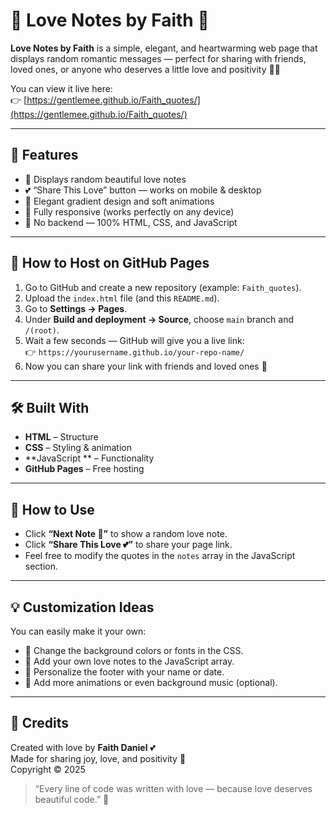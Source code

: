# 💖 Love Notes by Faith 💖

**Love Notes by Faith** is a simple, elegant, and heartwarming web page that displays random romantic messages — perfect for sharing with friends, loved ones, or anyone who deserves a little love and positivity 💌✨  

You can view it live here:  
👉 [https://gentlemee.github.io/Faith_quotes/](https://gentlemee.github.io/Faith_quotes/)

---

## 🌸 Features

- 💌 Displays random beautiful love notes  
- 💕 “Share This Love” button — works on mobile & desktop  
- 🌈 Elegant gradient design and soft animations  
- 📱 Fully responsive (works perfectly on any device)  
- 💫 No backend — 100% HTML, CSS, and JavaScript  

---

## 🚀 How to Host on GitHub Pages

1. Go to GitHub and create a new repository (example: `Faith_quotes`).  
2. Upload the `index.html` file (and this `README.md`).  
3. Go to **Settings → Pages**.  
4. Under **Build and deployment → Source**, choose `main` branch and `/(root)`.  
5. Wait a few seconds — GitHub will give you a live link:  
   👉 `https://yourusername.github.io/your-repo-name/`  
6. Now you can share your link with friends and loved ones 💞

---

## 🛠️ Built With

- **HTML** – Structure  
- **CSS** – Styling & animation  
- **JavaScript ** – Functionality  
- **GitHub Pages** – Free hosting  

---

## 🥰 How to Use

- Click **“Next Note 💌”** to show a random love note.  
- Click **“Share This Love 💕”** to share your page link.  
- Feel free to modify the quotes in the `notes` array in the JavaScript section.

---

## 💡 Customization Ideas

You can easily make it your own:
- 🎨 Change the background colors or fonts in the CSS.
- 💭 Add your own love notes to the JavaScript array.
- 🌹 Personalize the footer with your name or date.
- 🩷 Add more animations or even background music (optional).

---

## 💖 Credits

Created with love by **Faith Daniel** 💕  
Made for sharing joy, love, and positivity 🌷  
Copyright © 2025  

> “Every line of code was written with love — because love deserves beautiful code.” 🌸
